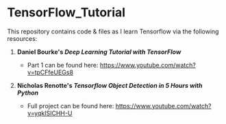 # TensorFlow_Tutorial
This repository contains code & files as I learn Tensorflow via the following resources:

1. **Daniel Bourke's *Deep Learning Tutorial with TensorFlow***
    * Part 1 can be found here: https://www.youtube.com/watch?v=tpCFfeUEGs8

2. **Nicholas Renotte's *Tensorflow Object Detection in 5 Hours with Python***
    * Full project can be found here: https://www.youtube.com/watch?v=yqkISICHH-U
